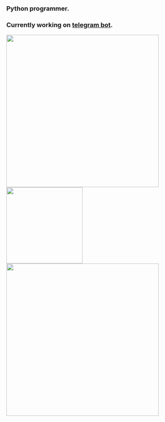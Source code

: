 ### Python programmer.
### Currently working on [telegram bot](https://github.com/schr1k/AnonChat).
<img src="https://media.giphy.com/media/coxQHKASG60HrHtvkt/giphy.gif" width="400"/><img src="https://media.giphy.com/media/cYU6YcPE5YlJxh6otp/giphy.gif" width="200"/><img src="https://media.giphy.com/media/vISmwpBJUNYzukTnVx/giphy.gif" width="400"/>
